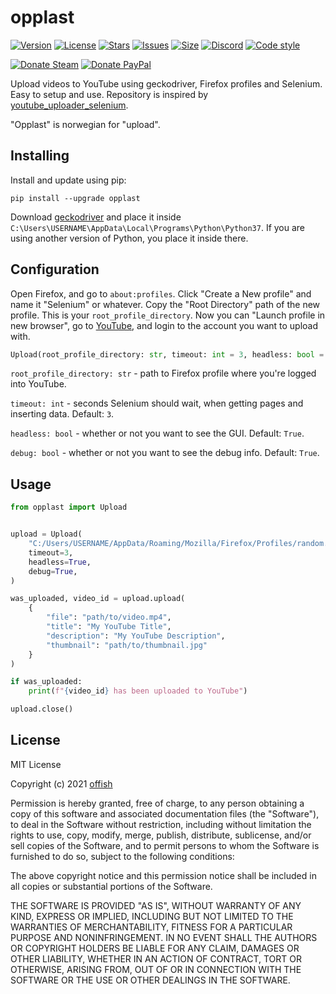 # opplast
[![Version](https://img.shields.io/pypi/v/opplast.svg)](https://pypi.org/project/opplast)
[![License](https://img.shields.io/github/license/offish/opplast.svg)](https://github.com/offish/opplast/blob/master/LICENSE)
[![Stars](https://img.shields.io/github/stars/offish/opplast.svg)](https://github.com/offish/opplast/stargazers)
[![Issues](https://img.shields.io/github/issues/offish/opplast.svg)](https://github.com/offish/opplast/issues)
[![Size](https://img.shields.io/github/repo-size/offish/opplast.svg)](https://github.com/offish/opplast)
[![Discord](https://img.shields.io/discord/467040686982692865?color=7289da&label=Discord&logo=discord)](https://discord.gg/t8nHSvA)
[![Code style](https://img.shields.io/badge/code%20style-black-000000.svg)](https://github.com/psf/black)

[![Donate Steam](https://img.shields.io/badge/donate-steam-green.svg)](https://steamcommunity.com/tradeoffer/new/?partner=293059984&token=0-l_idZR)
[![Donate PayPal](https://img.shields.io/badge/donate-paypal-blue.svg)](https://www.paypal.me/0ffish)

Upload videos to YouTube using geckodriver, Firefox profiles and Selenium. Easy to setup and use. Repository is inspired by [youtube_uploader_selenium](https://github.com/linouk23/youtube_uploader_selenium).

"Opplast" is norwegian for "upload".

## Installing
Install and update using pip:

```
pip install --upgrade opplast
```

Download [geckodriver](https://github.com/mozilla/geckodriver/releases) and place it inside `C:\Users\USERNAME\AppData\Local\Programs\Python\Python37`. If you are using another version of Python, you place it inside there.  

## Configuration
Open Firefox, and go to `about:profiles`. Click "Create a New profile" and name it "Selenium" or whatever. Copy the "Root Directory" path of the new profile. This is your `root_profile_directory`. Now you can "Launch profile in new browser", go to [YouTube](https://youtube.com), and login to the account you want to upload with.

```python
Upload(root_profile_directory: str, timeout: int = 3, headless: bool = True, debug: bool = True) -> None
```
`root_profile_directory: str` -  path to Firefox profile where you're logged into YouTube.

`timeout: int` - seconds Selenium should wait, when getting pages and inserting data. Default: `3`.

`headless: bool` - whether or not you want to see the GUI. Default: `True`.

`debug: bool` - whether or not you want to see the debug info. Default: `True`.


## Usage
```python
from opplast import Upload


upload = Upload(
    "C:/Users/USERNAME/AppData/Roaming/Mozilla/Firefox/Profiles/random.selenium",
    timeout=3,
    headless=True,
    debug=True,
)

was_uploaded, video_id = upload.upload(
    {
        "file": "path/to/video.mp4",
        "title": "My YouTube Title",
        "description": "My YouTube Description",
        "thumbnail": "path/to/thumbnail.jpg"
    }
)

if was_uploaded:
    print(f"{video_id} has been uploaded to YouTube")

upload.close()
```

## License
MIT License

Copyright (c) 2021 [offish](https://offi.sh)

Permission is hereby granted, free of charge, to any person obtaining a copy of this software and associated documentation files (the "Software"), to deal in the Software without restriction, including without limitation the rights to use, copy, modify, merge, publish, distribute, sublicense, and/or sell copies of the Software, and to permit persons to whom the Software is furnished to do so, subject to the following conditions:

The above copyright notice and this permission notice shall be included in all copies or substantial portions of the Software.

THE SOFTWARE IS PROVIDED "AS IS", WITHOUT WARRANTY OF ANY KIND, EXPRESS OR IMPLIED, INCLUDING BUT NOT LIMITED TO THE WARRANTIES OF MERCHANTABILITY, FITNESS FOR A PARTICULAR PURPOSE AND NONINFRINGEMENT. IN NO EVENT SHALL THE AUTHORS OR COPYRIGHT HOLDERS BE LIABLE FOR ANY CLAIM, DAMAGES OR OTHER LIABILITY, WHETHER IN AN ACTION OF CONTRACT, TORT OR OTHERWISE, ARISING FROM, OUT OF OR IN CONNECTION WITH THE SOFTWARE OR THE USE OR OTHER DEALINGS IN THE SOFTWARE.
